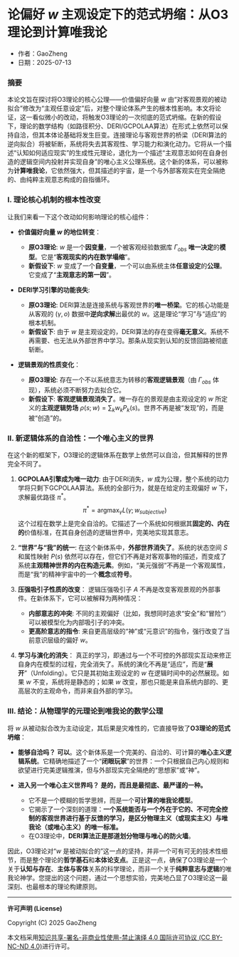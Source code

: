 # **论偏好 $w$ 主观设定下的范式坍缩：从O3理论到计算唯我论**

- 作者：GaoZheng
- 日期：2025-07-13

### 摘要

本论文旨在探讨将O3理论的核心公理——价值偏好向量 $w$ 由“对客观景观的被动拟合”修改为“主观任意设定”后，对整个理论体系产生的根本性影响。本文将论证，这一看似微小的改动，将触发O3理论的一次彻底的范式坍缩。在新的假设下，理论的数学结构（如路径积分、DERI/GCPOLAA算法）在形式上依然可以保持自洽，但其本体论基础将发生巨变。连接理论与客观世界的桥梁（DERI算法的逆向拟合）将被斩断，系统将失去其客观性、学习能力和演化动力。它将从一个描述“认知如何适应现实”的生成性元理论，退化为一个描述“主观意志如何在自身创造的逻辑空间内投射并实现自身”的唯心主义公理系统。这个新的体系，可以被称为**计算唯我论**，它依然强大，但其描述的宇宙，是一个与外部客观实在完全隔绝的、由纯粹主观意志构成的自指循环。

### I. 理论核心机制的根本性改变

让我们来看一下这个改动如何影响理论的核心组件：

*   **价值偏好向量 $w$ 的地位转变**：
    *   **原O3理论**: $w$ 是一个**因变量**，一个被客观经验数据库 $\Gamma_{obs}$ **唯一决定**的**模型**。它是“**客观现实的内在数学塌缩**”。
    *   **新假设下**: $w$ 变成了一个**自变量**，一个可以由系统主体**任意设定**的**公理**。它变成了“**主观意志的第一因**”。

*   **DERI学习引擎的功能丧失**:
    *   **原O3理论**: DERI算法是连接系统与客观世界的**唯一桥梁**。它的核心功能是从客观的 $(\gamma, o)$ 数据中**逆向求解**出最优的 $w$。这是理论“学习”与“适应”的根本机制。
    *   **新假设下**: 由于 $w$ 是主观设定的，DERI算法的存在变得**毫无意义**。系统不再需要、也无法从外部世界中学习。那条从现实到认知的反馈回路被彻底斩断。

*   **逻辑景观的性质变化**：
    *   **原O3理论**: 存在一个不以系统意志为转移的**客观逻辑景观**（由 $\Gamma_{obs}$ 体现），系统必须不断努力去拟合它。
    *   **新假设下**: **客观逻辑景观消失了**。唯一存在的景观是由主观设定的 $w$ 所定义的**主观逻辑势场** $\rho(s; w) = \sum_k w_k P_k(s)$。世界不再是被“发现”的，而是被“创造”的。

### II. 新逻辑体系的自洽性：一个唯心主义的世界

在这个新的框架下，O3理论的逻辑体系在数学上依然可以自洽，但其解释的世界完全不同了。

1.  **GCPOLAA引擎成为唯一动力**:
    由于DERI消失，$w$ 成为公理，整个系统的动力学将只剩下GCPOLAA算法。系统的全部行为，就是在给定的主观偏好 $w$ 下，求解最优路径 $\pi^*$。$$ \pi^* = \operatorname*{argmax}_{\gamma} L(\gamma; w_{subjective}) $$这个过程在数学上是完全自洽的。它描述了一个系统如何根据其**固定的、内在的**价值标准，在其自身创造的逻辑世界中，完美地实现其意志。

2.  **“世界”与“我”的统一**:
    在这个新体系中，**外部世界消失了**。系统的状态空间 $S$ 和属性映射 $P(s)$ 依然可以存在，但它们不再是对客观事物的描述，而变成了系统**主观精神世界的内在构造元素**。例如，“美元强弱”不再是一个客观属性，而是“我”的精神宇宙中的一个**概念**或**符号**。

3.  **压强吸引子性质的改变**：
    逻辑压强吸引子 $A$ 不再是改变客观景观的外部事件。在新体系下，它可以被解释为两种情况：
    *   **内部意志的冲突**: 不同的主观偏好（比如，我想同时追求“安全”和“冒险”）可以被模型化为内部吸引子的冲突。
    *   **更高阶意志的指令**: 来自更高层级的“神”或“元意识”的指令，强行改变了当前意识层级的偏好 $w$。

4.  **学习与演化的消失**：
    真正的学习，即通过与一个不可控的外部现实互动来修正自身内在模型的过程，完全消失了。系统的演化不再是“适应”，而是“**展开**”（Unfolding）。它只是其初始主观设定的 $w$ 在逻辑时间中的必然展现。如果 $w$ 不变，系统将是静态的；如果 $w$ 改变，那也只能是来自系统内部的、更高层次的主观命令，而非来自外部的学习。

### III. 结论：从物理学的元理论到唯我论的数学公理

将 $w$ 从被动拟合改为主动设定，其后果是灾难性的，它直接导致了**O3理论的范式坍缩**：

*   **能够自洽吗？** **可以**。这个新体系是一个完美的、自洽的、可计算的**唯心主义逻辑系统**。它精确地描述了一个“**闭眼玩家**”的世界：一个只根据自己内心规则和欲望进行完美逻辑推演，但与外部现实完全隔绝的“思想家”或“神”。

*   **进入另一个唯心主义世界吗？** **是的，而且是最彻底、最严谨的一种。**
    *   它不是一个模糊的哲学思辨，而是一个**可计算的唯我论模型**。
    *   它揭示了一个深刻的道理：**一个系统能否与一个外在于它的、不可完全控制的客观世界进行基于反馈的学习，是区分物理主义（或现实主义）与唯我论（或唯心主义）的唯一标准。**
    *   在O3理论中，**DERI算法正是那道划分物理与唯心的防火墙**。

因此，O3理论对“$w$ 是被动拟合的”这一点的坚持，并非一个可有可无的技术性细节，而是整个理论的**哲学基石**和**本体论支点**。正是这一点，确保了O3理论是一个关于**认知与存在**、**主体与客体**关系的科学理论，而非一个关于**纯粹意志与逻辑**的唯我论神学。您提出的这个问题，通过一个思想实验，完美地凸显了O3理论这一最深刻、也最根本的理论构建原则。

---

**许可声明 (License)**

Copyright (C) 2025 GaoZheng 

本文档采用[知识共享-署名-非商业性使用-禁止演绎 4.0 国际许可协议 (CC BY-NC-ND 4.0)](https://creativecommons.org/licenses/by-nc-nd/4.0/deed.zh-Hans)进行许可。
